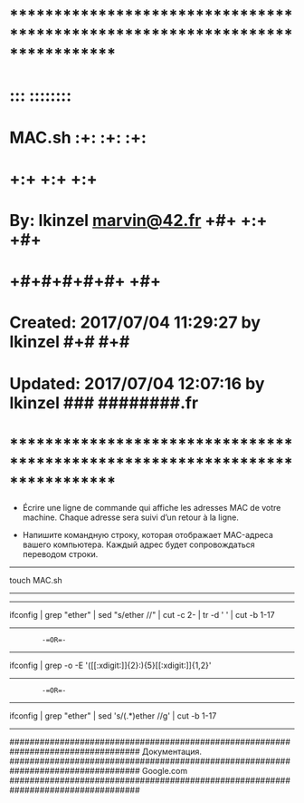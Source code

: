 # **************************************************************************** #
#                                                                              #
#                                                         :::      ::::::::    #
#    MAC.sh                                             :+:      :+:    :+:    #
#                                                     +:+ +:+         +:+      #
#    By: lkinzel <marvin@42.fr>                     +#+  +:+       +#+         #
#                                                 +#+#+#+#+#+   +#+            #
#    Created: 2017/07/04 11:29:27 by lkinzel           #+#    #+#              #
#    Updated: 2017/07/04 12:07:16 by lkinzel          ###   ########.fr        #
#                                                                              #
# **************************************************************************** #

 - Écrire une ligne de commande qui affiche les adresses MAC de votre machine. Chaque adresse sera suivi d’un retour à la ligne.

 - Напишите командную строку, которая отображает MAC-адреса вашего компьютера. Каждый адрес будет сопровождаться переводом строки.

_________________________________________________________________________________
touch MAC.sh
_________________________________________________________________________________

_________________________________________________________________________________
ifconfig | grep "ether" | sed "s/ether //" | cut -c 2- | tr -d ' ' | cut -b 1-17
_________________________________________________________________________________

			-=OR=-
_________________________________________________________________________________
ifconfig | grep -o -E '([[:xdigit:]]{2}:){5}[[:xdigit:]]{1,2}'
_________________________________________________________________________________

			-=OR=-
_________________________________________________________________________________
ifconfig | grep "ether" | sed 's/\(.*\)ether //g' | cut -b 1-17
_________________________________________________________________________________


##################################################################################
Документация.
##################################################################################
Google.com
##################################################################################
